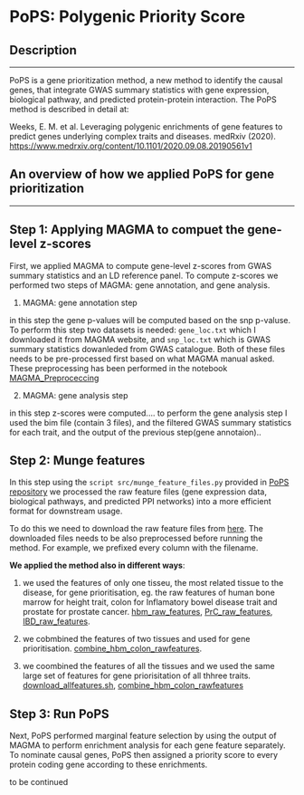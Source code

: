 # PoPS: Polygenic Priority Score 

## Description
* * *
PoPS is a gene prioritization method, a new method to identify the causal genes, that integrate GWAS summary statistics with gene expression, biological pathway, and predicted protein-protein interaction.
The PoPS method is described in detail at: 

Weeks, E. M. et al. Leveraging polygenic enrichments of gene features to predict genes underlying complex traits and diseases. medRxiv (2020).
https://www.medrxiv.org/content/10.1101/2020.09.08.20190561v1


## An overview of how we applied PoPS for gene prioritization
* * *
 

 
## Step 1: Applying MAGMA to compuet the gene-level z-scores

First, we applied MAGMA to compute gene-level z-scores from GWAS summary statistics and an LD reference panel. To compute z-scores we performed two steps of MAGMA: gene annotation, and gene analysis.  

1. MAGMA: gene annotation step

in this step the gene p-values will be computed based on the snp p-valuse. To perform this step two datasets is needed: ``` gene_loc.txt ``` which I downloaded it from MAGMA website, and ``` snp_loc.txt ``` which is GWAS summary statistics dowanleded from GWAS catalogue. Both of these files needs to be pre-processed first based on what MAGMA manual asked. These preprocessing has been performed in the notebook [MAGMA_Preproceccing](https://github.com/molgenis/benchmark-gwas-prio/tree/main/prioritization_methods/MAGMA)


2. MAGMA: gene analysis step

in this step  z-scores were computed....
to perform the gene analysis step I used the bim file (contain 3 files), and the filtered GWAS summary statistics for each trait, and the output of the previous step(gene annotaion).. 

## Step 2: Munge features

In this step using the ```script src/munge_feature_files.py``` provided in [PoPS repository](https://github.com/FinucaneLab/pops) we processed the raw feature files (gene expression data, biological 
pathways, and predicted PPI networks) into a more efficient format for downstream usage. 

To do this we need to download the raw feature files from [here](https://github.com/FinucaneLab/gene_features).
The downloaded files needs to be also preprocessed before running the method. For example, we prefixed every column with the filename. 

**We applied the method also in different ways**: 

1. we used the features of only one tisseu, the most related tissue to the disease, for gene prioritisation, eg. the raw features of human bone marrow for height trait, colon for Inflamatory bowel disease trait and prostate for prostate cancer. [hbm_raw_features](https://github.com/molgenis/benchmark-gwas-prio/blob/main/prioritization_methods/PoPS/hbn_raw_features.ipynb), [PrC_raw_features](https://github.com/molgenis/benchmark-gwas-prio/blob/main/prioritization_methods/PoPS/PrC_raw_features.ipynb), [IBD_raw_features](https://github.com/molgenis/benchmark-gwas-prio/blob/main/prioritization_methods/PoPS/IBD_raw_features.ipynb).


2. we cobmbined the features of two tissues and used for gene prioritisation. [combine_hbm_colon_rawfeatures](https://github.com/molgenis/benchmark-gwas-prio/blob/main/prioritization_methods/PoPS/Combine%20hbm_colon_rawfeatures.py).  
3. we coombined the features of all the tissues and we used the same large set of features for gene priorisitation of all thhree traits. [download_allfeatures.sh](https://github.com/molgenis/benchmark-gwas-prio/blob/main/prioritization_methods/PoPS/download_features.sh), [combine_hbm_colon_rawfeatures](https://github.com/molgenis/benchmark-gwas-prio/blob/main/prioritization_methods/PoPS/rename_file_contents.py) 
 
## Step 3: Run PoPS
 
Next, PoPS performed marginal feature selection by using the output of MAGMA to perform enrichment analysis for each gene feature separately. 
To nominate causal genes, PoPS then assigned a priority score to every protein coding gene according to these enrichments. 



   to be continued



